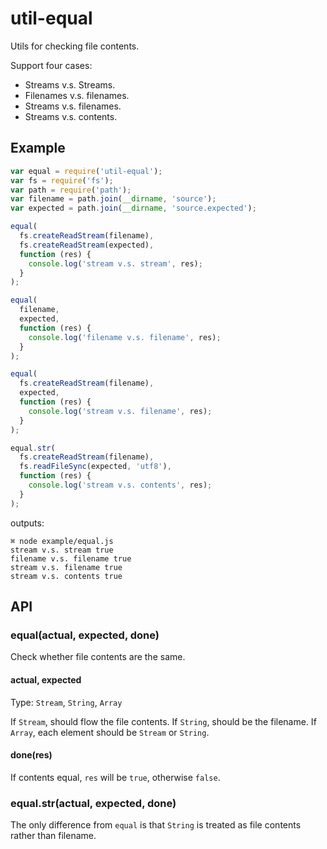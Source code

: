 # util-equal
Utils for checking file contents.

Support four cases:

* Streams v.s. Streams.
* Filenames v.s. filenames.
* Streams v.s. filenames.
* Streams v.s. contents.

## Example

```javascript
var equal = require('util-equal');
var fs = require('fs');
var path = require('path');
var filename = path.join(__dirname, 'source');
var expected = path.join(__dirname, 'source.expected');

equal(
  fs.createReadStream(filename),
  fs.createReadStream(expected),
  function (res) {
    console.log('stream v.s. stream', res);
  }
);

equal(
  filename,
  expected,
  function (res) {
    console.log('filename v.s. filename', res);
  }
);

equal(
  fs.createReadStream(filename),
  expected,
  function (res) {
    console.log('stream v.s. filename', res);
  }
);

equal.str(
  fs.createReadStream(filename),
  fs.readFileSync(expected, 'utf8'),
  function (res) {
    console.log('stream v.s. contents', res);
  }
);

```

outputs:

```
⌘ node example/equal.js
stream v.s. stream true
filename v.s. filename true
stream v.s. filename true
stream v.s. contents true
```

## API

### equal(actual, expected, done)

Check whether file contents are the same.

#### actual, expected

Type: `Stream`, `String`, `Array`

If `Stream`, should flow the file contents.
If `String`, should be the filename.
If `Array`, each element should be `Stream` or `String`.

#### done(res)

If contents equal, `res` will be `true`, otherwise `false`.

### equal.str(actual, expected, done)

The only difference from `equal` is that `String` is treated as file contents rather than filename.


